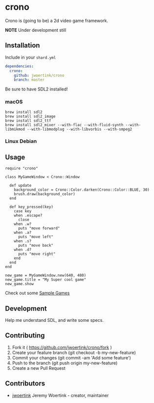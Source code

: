 # crono

Crono is (going to be) a 2d video game framework.

**NOTE** Under development still

## Installation

Include in your `shard.yml`

```yml
dependencies:
  crono:
    github: jwoertink/crono
    branch: master
```

Be sure to have SDL2 installed!

### macOS

```
brew install sdl2
brew install sdl2_image
brew install sdl2_ttf
brew install sdl2_mixer --with-flac --with-fluid-synth --with-libmikmod --with-libmodplug --with-libvorbis --with-smpeg2
```

### Linux Debian


## Usage

```crystal
require "crono"

class MyGameWindow < Crono::Window
  
  def update
    background_color = Crono::Color.darken(Crono::Color::BLUE, 30)
    brush.draw(background_color)
  end

  def key_pressed(key)
    case key
    when .escape?
      close
    when .w?
      puts "move forward"
    when .a?
      puts "move left"
    when .s?
      puts "move back"
    when .d?
      puts "move right"
    end
  end
end

new_game = MyGameWindow.new(640, 480)
new_game.title = "My Super cool game"
new_game.show
```

Check out some [Sample Games](https://github.com/jwoertink/crono-samples)

## Development

Help me understand SDL, and write some specs.

## Contributing

1. Fork it ( https://github.com/jwoertink/crono/fork )
2. Create your feature branch (git checkout -b my-new-feature)
3. Commit your changes (git commit -am 'Add some feature')
4. Push to the branch (git push origin my-new-feature)
5. Create a new Pull Request

## Contributors

- [jwoertink](https://github.com/jwoertink) Jeremy Woertink - creator, maintainer
